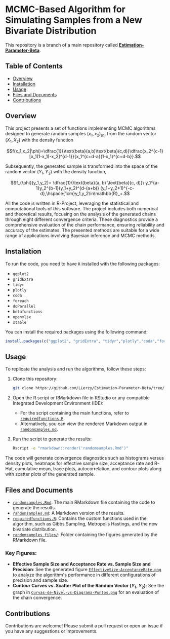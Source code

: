 # MCMC-Based Algorithm for Simulating Samples from a New Bivariate Distribution

This repository is a branch of a main repository called **[Estimation-Parameter-Beta](https://github.com/LLerzy/Estimation-Parameter-Beta)**.

## Table of Contents
- [Overview](#overview)
- [Installation](#installation)
- [Usage](#usage)
- [Files and Documents](#files-and-documents)
- [Contributions](#contributions)

## Overview

This project presents a set of functions implementing MCMC algorithms designed to generate random samples $(x_1,x_2)_{(n)}$ from the random vector $(X_1, X_2)$ with the density function 

$$f(x_1,x_2|\phi)=\dfrac{1}{\text{beta}(a,b)\text{beta}(c,d)}\dfrac{x_2^{c-1}[x_1(1-x_1)-x_2]^{d-1}}{x_1^{c+d-a}(1-x_1)^{c+d-b}}.$$

Subsequently, the generated sample is transformed into the space of the random vector $(Y_1,Y_2)$ with the density function,

$$f_{\phi}(y_1,y_2)= \dfrac{1}{\text{beta}(a, b) \text{beta}(c, d)}\ y_1^{a-1}y_2^{b-1}(y_1+y_2)^{d-(a+b)} (y_1+y_2+1)^{-c-d},\hspace{1cm}y_1,y_2\in\mathbb{R}_+.$$ 

All the code is written in R-Project, leveraging the statistical and computational tools of this software. The project includes both numerical and theoretical results, focusing on the analysis of the generated chains through eight different convergence criteria. These diagnostics provide a comprehensive evaluation of the chain performance, ensuring reliability and accuracy of the estimates. The presented methods are suitable for a wide range of applications involving Bayesian inference and MCMC methods.

## Installation
To run the code, you need to have `R` installed with the following packages:
- `ggplot2`
- `gridExtra`
- `tidyr`
- `plotly`
- `coda`
- `foreach`
- `doParallel`
- `betafunctions`
- `openxlsx`
- `xtable`

You can install the required packages using the following command:
```R
install.packages(c("ggplot2", "gridExtra", "tidyr","plotly","coda","foreach","doParallel","betafunctions","openxlsx","xtable"))
```

## Usage
To replicate the analysis and run the algorithms, follow these steps:

1. Clone this repository:
   ```bash
   git clone https://github.com/LLerzy/Estimation-Parameter-Beta/tree/Algorithm-Sim-Samples.git
   ```
2. Open the R script or RMarkdown file in RStudio or any compatible Integrated Development Environment (IDE):
   - For the script containing the main functions, refer to [`requiredfunctions.R`](https://github.com/LLerzy/Estimation-Parameter-Beta/blob/Algorithm-Sim-Samples/requiredfunctions.R).
   - Alternatively, you can view the rendered Markdown output in [`randomsamples.md`](https://github.com/LLerzy/Estimation-Parameter-Beta/blob/Algorithm-Sim-Samples/randomsamples.md).

3. Run the script to generate the results:
   ```bash
   Rscript -e "rmarkdown::render('randomsamples.Rmd')"
   ```

The code will generate convergence diagnostics such as histograms versus density plots, heatmaps for effective sample size, acceptance rate and R-Hat, cumulative mean, trace plots, autocorrelation, and contour plots along with scatter plots of the generated sample.

## Files and Documents
- [`randomsamples.Rmd`](randomsamples.Rmd): The main RMarkdown file containing the code to generate the results.
- [`randomsamples.md`](randomsamples.md): A Markdown version of the results.
- [`requiredfunctions.R`](requiredfunctions.R): Contains the custom functions used in the algorithm, such as Gibbs Sampling, Metropolis Hastings, and the new bivariate distribution.
- [`randomsamples_files/`](randomsamples_files/figure-gfm): Folder containing the figures generated by the RMarkdown file.

### Key Figures:
- **Effective Sample Size and Acceptance Rate vs. Sample Size and Precision**: See the generated figure [`EffectiveSize-AcceptanceRate.png`](randomsamples_files/figure-gfm/unnamed-chunk-3-1.png) to analyze the algorithm's performance in different configurations of precision and sample size.
- **Contour Curves vs. Scatter Plot of the Random Vector $(Y_1,Y_2)$**: See the graph in [`Curvas-de-Nivel-vs-Diagrama-Puntos.png`](randomsamples_files/figure-gfm/unnamed-chunk-14-1.png) for an evaluation of the chain convergence.

## Contributions
Contributions are welcome! Please submit a pull request or open an issue if you have any suggestions or improvements.